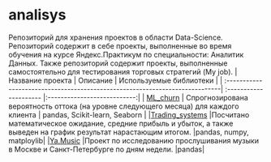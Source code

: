 # analisys
Репозиторий для хранения проектов в области Data-Science. Репозиторий содержит в себе проекты, выполненные во время обучения на курсе Яндекс.Практикум по специальности: Аналитик Данных. Также репозиторий содержит проекты, выполненные самостоятельно для тестирования торговых стратегий (My job). 
| Название проекта                                                             | Описание                | Используемые библиотеки     |
| :----------------------------------------------------------------------------| :--------------------- |:---------------------------:|
| [ML_churn](https://github.com/golovskoy/analysis/tree/main/ML_project)       | Спрогнозирована вероятность оттока (на уровне следующего месяца) для каждого клиента | pandas, Scikit-learn, Seaborn |
|[Trading_systems](https://github.com/golovskoy/analysis/tree/main/My%20job) |Посчитано математическое ожидание, средние прибыль и убыток, а также выведен на график результат нарастающим итогом. |pandas, numpy, matploylib|
|[Ya.Music](https://github.com/golovskoy/analysis/tree/main/Ya.Practicum_projects/1_Ya.Music) |Проект по исследованию прослушивания музыки в Москве и Санкт-Петербурге по дням недели. |pandas|
